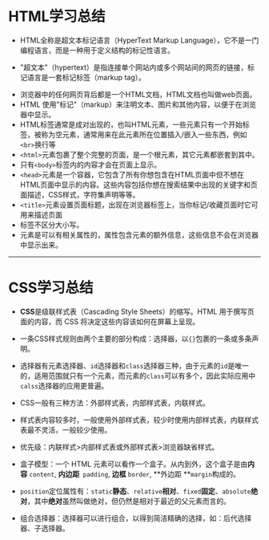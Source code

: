 # HTML学习总结

+   HTML全称是超文本标记语言（HyperText Markup Language），它不是一门编程语言，而是一种用于定义结构的标记性语言。

-   "超文本"（hypertext）是指连接单个网站内或多个网站间的网页的链接，标记语言是一套标记标签（markup tag）。

+   浏览器中的任何网页背后都是一个HTML文档，HTML文档也叫做web页面。
+   HTML 使用"标记"（markup）来注明文本、图片和其他内容，以便于在浏览器中显示。
+   HTML标签通常是成对出现的，也叫HTML元素，一些元素只有一个开始标签，被称为空元素，通常用来在此元素所在位置插入/嵌入一些东西，例如`<br>`换行等
+   `<html>`元素包裹了整个完整的页面，是一个根元素，其它元素都嵌套到其中。
+   只有`<body>`标签内的内容才会在页面上显示。
+   `<head>`元素是一个容器，它包含了所有你想包含在HTML页面中但不想在HTML页面中显示的内容。这些内容包括你想在搜索结果中出现的关键字和页面描述，CSS样式，字符集声明等等。
+   `<title>`元素设置页面标题，出现在浏览器标签上，当你标记/收藏页面时它可用来描述页面
+   标签不区分大小写。
+   元素是可以有相关属性的，属性包含元素的额外信息，这些信息不会在浏览器中显示出来。

---

# CSS学习总结

+   **CSS**是级联样式表（Cascading Style Sheets）的缩写。HTML 用于撰写页面的内容，而 CSS 将决定这些内容该如何在屏幕上呈现。

+   一条CSS样式规则由两个主要的部分构成：选择器，以`{}`包裹的一条或多条声明。

+   选择器有元素选择器、`id`选择器和`class`选择器三种，由于元素的`id`是唯一的，适用范围就只有一个元素，而元素的`class`可以有多个，因此实际应用中`calss`选择器的应用更普遍。

+   CSS一般有三种方法：外部样式表，内部样式表，内联样式。

+   样式表内容较多时，一般使用外部样式表，较少时使用内部样式表，内联样式表最不灵活，一般较少使用。

+   优先级：内联样式>内部样式表或外部样式表>浏览器缺省样式。

+   盒子模型：一个 HTML 元素可以看作一个盒子。从内到外，这个盒子是由**内容** `content`, **内边距**` padding`, **边框** `border`, **外边距 **`margin`构成的。

+   `position`定位属性有：`static`**静态**、`relative`**相对**、`fixed`**固定**、`absolute`**绝对**，其中**绝对**虽然叫做绝对，但仍然是相对于最近的父元素而言的。

+   组合选择器：选择器可以进行组合，以得到简洁精确的选择，如：后代选择器、子选择器。

    
